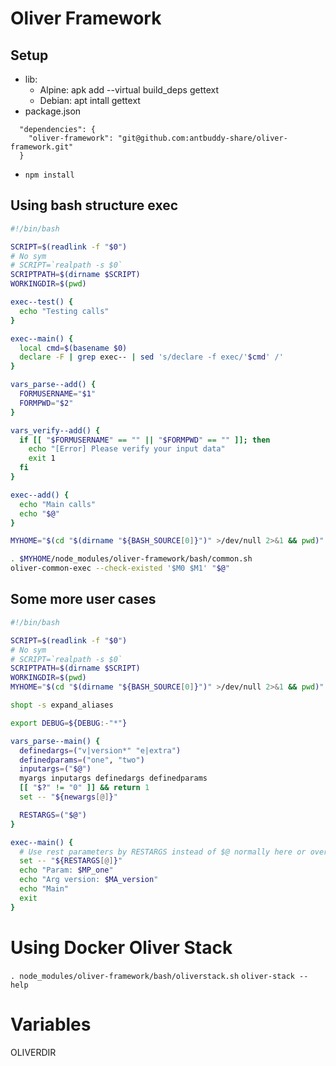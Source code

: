 # Oliver Framework

## Setup

- lib:
  - Alpine: apk add --virtual build_deps gettext
  - Debian: apt intall gettext
- package.json

```
  "dependencies": {
    "oliver-framework": "git@github.com:antbuddy-share/oliver-framework.git"
  }
```

- `npm install`

## Using bash structure exec

```bash
#!/bin/bash

SCRIPT=$(readlink -f "$0")
# No sym
# SCRIPT=`realpath -s $0`
SCRIPTPATH=$(dirname $SCRIPT)
WORKINGDIR=$(pwd)

exec--test() {
  echo "Testing calls"
}

exec--main() {
  local cmd=$(basename $0)
  declare -F | grep exec-- | sed 's/declare -f exec/'$cmd' /'
}

vars_parse--add() {
  FORMUSERNAME="$1"
  FORMPWD="$2"
}

vars_verify--add() {
  if [[ "$FORMUSERNAME" == "" || "$FORMPWD" == "" ]]; then
    echo "[Error] Please verify your input data"
    exit 1
  fi
}

exec--add() {
  echo "Main calls"
  echo "$@"
}

MYHOME="$(cd "$(dirname "${BASH_SOURCE[0]}")" >/dev/null 2>&1 && pwd)"

. $MYHOME/node_modules/oliver-framework/bash/common.sh
oliver-common-exec --check-existed '$M0 $M1' "$@"
```

## Some more user cases

```bash
#!/bin/bash

SCRIPT=$(readlink -f "$0")
# No sym
# SCRIPT=`realpath -s $0`
SCRIPTPATH=$(dirname $SCRIPT)
WORKINGDIR=$(pwd)
MYHOME="$(cd "$(dirname "${BASH_SOURCE[0]}")" >/dev/null 2>&1 && pwd)"

shopt -s expand_aliases

export DEBUG=${DEBUG:-"*"}

vars_parse--main() {
  definedargs=("v|version*" "e|extra")
  definedparams=("one", "two")
  inputargs=("$@")
  myargs inputargs definedargs definedparams
  [[ "$?" != "0" ]] && return 1
  set -- "${newargs[@]}"

  RESTARGS=("$@")
}

exec--main() {
  # Use rest parameters by RESTARGS instead of $@ normally here or override $@ by following command
  set -- "${RESTARGS[@]}"
  echo "Param: $MP_one"
  echo "Arg version: $MA_version"
  echo "Main"
  exit
}
```

# Using Docker Oliver Stack

`. node_modules/oliver-framework/bash/oliverstack.sh` `oliver-stack --help`

# Variables

OLIVERDIR
